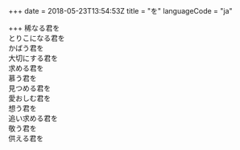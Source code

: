 +++
date = 2018-05-23T13:54:53Z
title = "を"
languageCode = "ja"

+++
稀なる君を  
とりこになる君を  
かばう君を  
大切にする君を  
求める君を  
慕う君を  
見つめる君を  
愛おしむ君を  
想う君を  
追い求める君を  
敬う君を  
供える君を